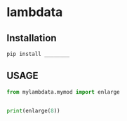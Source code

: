 # lambdata





## Installation 



```sh
pip install ________
```


## USAGE


```py
from mylambdata.mymod import enlarge


print(enlarge(8))
```



